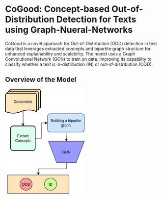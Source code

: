 # CoGood: Concept-based Out-of-Distribution Detection for Texts using Graph-Nueral-Networks
CoGood is a novel approach for Out-of-Distribution (OOD) detection in text data that leverages extracted concepts and bipartite graph structure for enhanced explainability and scalability.
The model uses a Graph Convolutional Network (GCN) to train on data, improving its capability to classify whether a text is in-distribution (IN) or out-of-distribution (OOD).
## Overview of the Model
![CoGood Model Architecture](Images/Methology.drawio(2).png)
